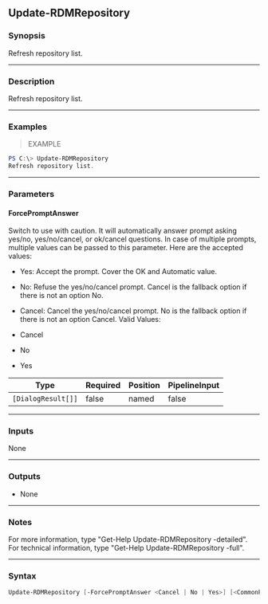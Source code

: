 Update-RDMRepository
--------------------

### Synopsis
Refresh repository list.

---

### Description

Refresh repository list.

---

### Examples
> EXAMPLE

```PowerShell
PS C:\> Update-RDMRepository
Refresh repository list.
```

---

### Parameters
#### **ForcePromptAnswer**
Switch to use with caution. It will automatically answer prompt asking yes/no, yes/no/cancel, or ok/cancel questions. In case of multiple prompts, multiple values can be passed to this parameter. Here are the accepted values:
* Yes: Accept the prompt. Cover the OK and Automatic value.
* No: Refuse the yes/no/cancel prompt. Cancel is the fallback option if there is not an option No.
* Cancel: Cancel the yes/no/cancel prompt. No is the fallback option if there is not an option Cancel.
Valid Values:

* Cancel
* No
* Yes

|Type              |Required|Position|PipelineInput|
|------------------|--------|--------|-------------|
|`[DialogResult[]]`|false   |named   |false        |

---

### Inputs
None

---

### Outputs
* None

---

### Notes
For more information, type "Get-Help Update-RDMRepository -detailed". For technical information, type "Get-Help Update-RDMRepository -full".

---

### Syntax
```PowerShell
Update-RDMRepository [-ForcePromptAnswer <Cancel | No | Yes>] [<CommonParameters>]
```
